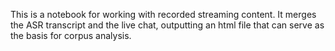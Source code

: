 This is a notebook for working with recorded streaming content. It merges the ASR transcript and the live chat, outputting an html file that can serve as the basis for corpus analysis.
